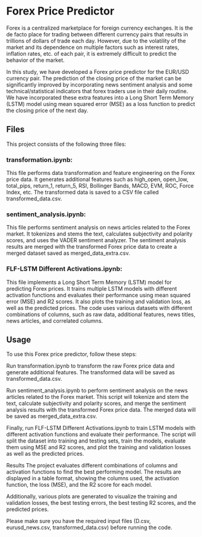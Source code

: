 # Forex Price Predictor
Forex is a centralized marketplace for foreign currency exchanges. It is the de facto place for trading between different currency pairs that results in trillions of dollars of trade each day. However, due to the volatility of the market and its dependence on multiple factors such as interest rates, inflation rates, etc. of each pair, it is extremely difficult to predict the behavior of the market.

In this study, we have developed a Forex price predictor for the EUR/USD currency pair. The prediction of the closing price of the market can be significantly improved by incorporating news sentiment analysis and some technical/statistical indicators that forex traders use in their daily routine. We have incorporated these extra features into a Long Short Term Memory (LSTM) model using mean squared error (MSE) as a loss function to predict the closing price of the next day.

## Files
This project consists of the following three files:

### transformation.ipynb: 
This file performs data transformation and feature engineering on the Forex price data. It generates additional features such as high_open, open_low, total_pips, return_1, return_5, RSI, Bollinger Bands, MACD, EVM, ROC, Force Index, etc. The transformed data is saved to a CSV file called transformed_data.csv.

### sentiment_analysis.ipynb: 
This file performs sentiment analysis on news articles related to the Forex market. It tokenizes and stems the text, calculates subjectivity and polarity scores, and uses the VADER sentiment analyzer. The sentiment analysis results are merged with the transformed Forex price data to create a merged dataset saved as merged_data_extra.csv.

### FLF-LSTM Different Activations.ipynb: 
This file implements a Long Short Term Memory (LSTM) model for predicting Forex prices. It trains multiple LSTM models with different activation functions and evaluates their performance using mean squared error (MSE) and R2 scores. It also plots the training and validation loss, as well as the predicted prices. The code uses various datasets with different combinations of columns, such as raw data, additional features, news titles, news articles, and correlated columns.

## Usage
To use this Forex price predictor, follow these steps:

Run transformation.ipynb to transform the raw Forex price data and generate additional features. The transformed data will be saved as transformed_data.csv.

Run sentiment_analysis.ipynb to perform sentiment analysis on the news articles related to the Forex market. This script will tokenize and stem the text, calculate subjectivity and polarity scores, and merge the sentiment analysis results with the transformed Forex price data. The merged data will be saved as merged_data_extra.csv.

Finally, run FLF-LSTM Different Activations.ipynb to train LSTM models with different activation functions and evaluate their performance. The script will split the dataset into training and testing sets, train the models, evaluate them using MSE and R2 scores, and plot the training and validation losses as well as the predicted prices.

Results
The project evaluates different combinations of columns and activation functions to find the best performing model. The results are displayed in a table format, showing the columns used, the activation function, the loss (MSE), and the R2 score for each model.

Additionally, various plots are generated to visualize the training and validation losses, the best testing errors, the best testing R2 scores, and the predicted prices.

Please make sure you have the required input files (D.csv, eurusd_news.csv, transformed_data.csv) before running the code.
